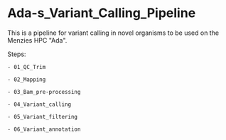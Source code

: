 # Ada-s_Variant_Calling_Pipeline

This is a pipeline for variant calling in novel organisms to be used on the Menzies HPC "Ada". 

Steps:

    - 01_QC_Trim

    - 02_Mapping

    - 03_Bam_pre-processing

    - 04_Variant_calling

    - 05_Variant_filtering
    
    - 06_Variant_annotation